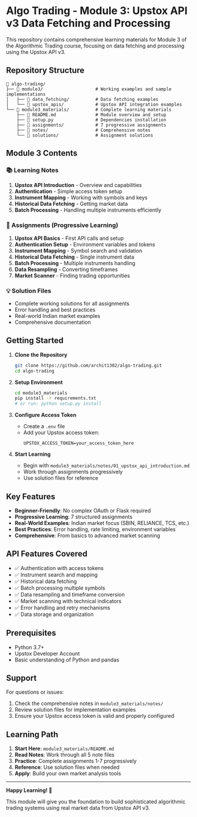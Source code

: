 # Algo Trading - Module 3: Upstox API v3 Data Fetching and Processing

This repository contains comprehensive learning materials for Module 3 of the Algorithmic Trading course, focusing on data fetching and processing using the Upstox API v3.

## Repository Structure

```
📁 algo-trading/
├── 📁 module3/                    # Working examples and sample implementations
│   ├── 📁 data_fetching/          # Data fetching examples
│   └── 📁 upstox_apis/            # Upstox API integration examples
└── 📁 module3_materials/          # Complete learning materials
    ├── 📄 README.md               # Module overview and setup
    ├── 📄 setup.py                # Dependencies installation
    ├── 📁 assignments/            # 7 progressive assignments
    ├── 📁 notes/                  # Comprehensive notes
    └── 📁 solutions/              # Assignment solutions
```

## Module 3 Contents

### 📚 Learning Notes
1. **Upstox API Introduction** - Overview and capabilities
2. **Authentication** - Simple access token setup
3. **Instrument Mapping** - Working with symbols and keys
4. **Historical Data Fetching** - Getting market data
5. **Batch Processing** - Handling multiple instruments efficiently

### 📝 Assignments (Progressive Learning)
1. **Upstox API Basics** - First API calls and setup
2. **Authentication Setup** - Environment variables and tokens
3. **Instrument Mapping** - Symbol search and validation
4. **Historical Data Fetching** - Single instrument data
5. **Batch Processing** - Multiple instruments handling
6. **Data Resampling** - Converting timeframes
7. **Market Scanner** - Finding trading opportunities

### 💡 Solution Files
- Complete working solutions for all assignments
- Error handling and best practices
- Real-world Indian market examples
- Comprehensive documentation

## Getting Started

1. **Clone the Repository**
   ```bash
   git clone https://github.com/archit1302/algo-trading.git
   cd algo-trading
   ```

2. **Setup Environment**
   ```bash
   cd module3_materials
   pip install -r requirements.txt
   # or run: python setup.py install
   ```

3. **Configure Access Token**
   - Create a `.env` file
   - Add your Upstox access token:
     ```
     UPSTOX_ACCESS_TOKEN=your_access_token_here
     ```

4. **Start Learning**
   - Begin with `module3_materials/notes/01_upstox_api_introduction.md`
   - Work through assignments progressively
   - Use solution files for reference

## Key Features

- **Beginner-Friendly**: No complex OAuth or Flask required
- **Progressive Learning**: 7 structured assignments
- **Real-World Examples**: Indian market focus (SBIN, RELIANCE, TCS, etc.)
- **Best Practices**: Error handling, rate limiting, environment variables
- **Comprehensive**: From basics to advanced market scanning

## API Features Covered

- ✅ Authentication with access tokens
- ✅ Instrument search and mapping
- ✅ Historical data fetching
- ✅ Batch processing multiple symbols
- ✅ Data resampling and timeframe conversion
- ✅ Market scanning with technical indicators
- ✅ Error handling and retry mechanisms
- ✅ Data storage and organization

## Prerequisites

- Python 3.7+
- Upstox Developer Account
- Basic understanding of Python and pandas

## Support

For questions or issues:
1. Check the comprehensive notes in `module3_materials/notes/`
2. Review solution files for implementation examples
3. Ensure your Upstox access token is valid and properly configured

## Learning Path

1. **Start Here**: `module3_materials/README.md`
2. **Read Notes**: Work through all 5 note files
3. **Practice**: Complete assignments 1-7 progressively
4. **Reference**: Use solution files when needed
5. **Apply**: Build your own market analysis tools

---

**Happy Learning! 🚀**

This module will give you the foundation to build sophisticated algorithmic trading systems using real market data from Upstox API v3.
